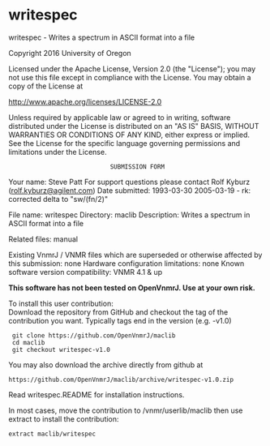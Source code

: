 # writespec
 writespec - Writes a spectrum in ASCII format into a file

 Copyright 2016 University of Oregon

 Licensed under the Apache License, Version 2.0 (the "License");
 you may not use this file except in compliance with the License.
 You may obtain a copy of the License at

   http://www.apache.org/licenses/LICENSE-2.0

 Unless required by applicable law or agreed to in writing, software
 distributed under the License is distributed on an "AS IS" BASIS,
 WITHOUT WARRANTIES OR CONDITIONS OF ANY KIND, either express or implied.
 See the License for the specific language governing permissions and
 limitations under the License.

                                SUBMISSION FORM

Your name:              Steve Patt
                        For support questions please contact
                                Rolf Kyburz (rolf.kyburz@agilent.com)
Date submitted:         1993-03-30
                        2005-03-19 - rk: corrected delta to "sw/(fn/2)"

File name:              writespec
Directory:              maclib
Description:            Writes a spectrum in ASCII format into a file

Related files:          manual

Existing VnmrJ / VNMR files which are superseded or
otherwise affected by this submission:  none
Hardware configuration limitations:     none
Known software version compatibility:   VNMR 4.1 & up

**This software has not been tested on OpenVnmrJ. Use at your own risk.**

To install this user contribution:  
Download the repository from GitHub and checkout the tag of the contribution you want.
Typically tags end in the version (e.g. -v1.0)

     git clone https://github.com/OpenVnmrJ/maclib  
     cd maclib  
     git checkout writespec-v1.0


You may also download the archive directly from github at

    https://github.com/OpenVnmrJ/maclib/archive/writespec-v1.0.zip

Read writespec.README for installation instructions.

In most cases, move the contribution to /vnmr/userlib/maclib 
then use extract to install the contribution:  

    extract maclib/writespec